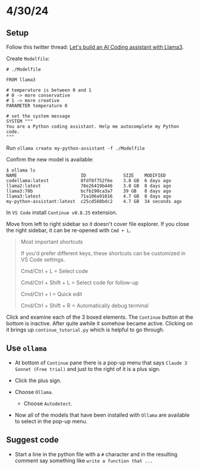 # 4/30/24

## Setup

Follow this twitter thread: [Let's build an AI Coding assistant with Llama3](https://twitter.com/paulabartabajo_/status/1785006589277077656?s=43).

Create `Modelfile`:

```
# ./Modelfile

FROM llama3

# temperature is between 0 and 1
# 0 -> more conservative
# 1 -> more creative
PARAMETER temperature 0

# set the system message
SYSTEM """
You are a Python coding assistant. Help me autocomplete my Python code.
"""
```

Run `ollama create my-python-assistant -f ./Modelfile`

Confirm the new model is available:

```
$ ollama ls
NAME                      	ID          	SIZE  	MODIFIED
codellama:latest          	8fdf8f752f6e	3.8 GB	6 days ago    	
llama2:latest             	78e26419b446	3.8 GB	8 days ago    	
llama3:70b                	bcfb190ca3a7	39 GB 	8 days ago    	
llama3:latest             	71a106a91016	4.7 GB	8 days ago    	
my-python-assistant:latest	c25cd560bdc2	4.7 GB	34 seconds ago	
```

In `VS Code` install `Continue v0.8.25` extension.

Move from left to right sidebar so it doesn't cover file explorer. If you close the right sidebar, it can be re-opened with `Cmd + L`.

>Most important shortcuts
>
>If you'd prefer different keys, these shortcuts can be customized in VS Code settings.
>
>Cmd/Ctrl + L = Select code
>
>Cmd/Ctrl + Shift + L = Select code for follow-up
>
>Cmd/Ctrl + I = Quick edit
>
>Cmd/Ctrl + Shift + R = Automatically debug terminal

Click and examine each of the 3 boxed elements. The `Continue` button at the bottom is inactive. After quite awhile it somehow became active. Clicking on it brings up `continue_tutorial.py` which is helpful to go through.

## Use `ollama` 

- At bottom of `Continue` pane there is a pop-up menu that says `Claude 3 Sonnet (Free trial)` and just to the right of it is a plus sign.
- Click the plus sign.
- Choose `Ollama`.
  - Choose `Autodetect`.

- Now all of the models that have been installed with `Ollama` are available to select in the pop-up menu.

## Suggest code

- Start a line in the python file with a `#` character and in the resulting comment say something like `write a function that ...`



